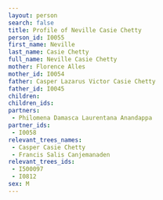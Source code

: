```yaml
---
layout: person
search: false
title: Profile of Neville Casie Chetty
person_id: I0055
first_name: Neville
last_name: Casie Chetty
full_name: Neville Casie Chetty
mother: Florence Alles
mother_id: I0054
father: Casper Lazarus Victor Casie Chetty
father_id: I0045
children:
children_ids:
partners:
 - Philomena Damasca Laurentana Anandappa
partner_ids:
 - I0058
relevant_trees_names:
 - Casper Casie Chetty
 - Francis Salis Canjemanaden
relevant_trees_ids:
 - I500097
 - I0812
sex: M
---
```


